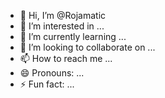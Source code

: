 - 👋 Hi, I’m @Rojamatic
- 👀 I’m interested in ...
- 🌱 I’m currently learning ...
- 💞️ I’m looking to collaborate on ...
- 📫 How to reach me ...
- 😄 Pronouns: ...
- ⚡ Fun fact: ...

<!---
Rojamatic is a ✨ special ✨ repository because its `README.md` (this file) appears on your GitHub profile.
You can click the Preview link to take a look at your changes.
--->
